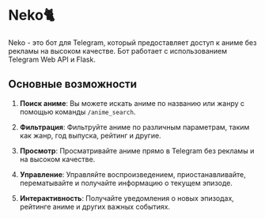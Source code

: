 # Neko🐈

Neko - это бот для Telegram, который предоставляет доступ к аниме без рекламы на высоком качестве. Бот работает с использованием Telegram Web API и Flask.

## Основные возможности

1. **Поиск аниме**: Вы можете искать аниме по названию или жанру с помощью команды `/anime_search`.

2. **Фильтрация**: Фильтруйте аниме по различным параметрам, таким как жанр, год выпуска, рейтинг и другие.

3. **Просмотр**: Просматривайте аниме прямо в Telegram без рекламы и на высоком качестве.

4. **Управление**: Управляйте воспроизведением, приостанавливайте, перематывайте и получайте информацию о текущем эпизоде.

5. **Интерактивность**: Получайте уведомления о новых эпизодах, рейтинге аниме и других важных событиях.
